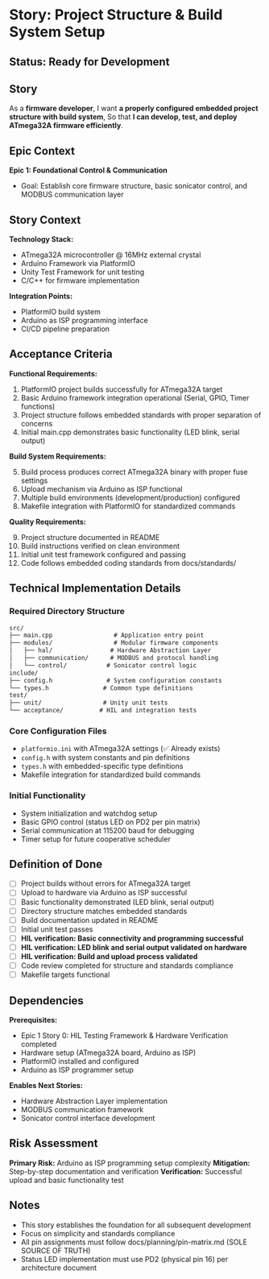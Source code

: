 # Story: Project Structure & Build System Setup

## Status: Ready for Development

## Story

As a **firmware developer**,
I want **a properly configured embedded project structure with build system**,
So that **I can develop, test, and deploy ATmega32A firmware efficiently**.

## Epic Context

**Epic 1: Foundational Control & Communication**

- Goal: Establish core firmware structure, basic sonicator control, and MODBUS communication layer

## Story Context

**Technology Stack:**

- ATmega32A microcontroller @ 16MHz external crystal
- Arduino Framework via PlatformIO
- Unity Test Framework for unit testing
- C/C++ for firmware implementation

**Integration Points:**

- PlatformIO build system
- Arduino as ISP programming interface
- CI/CD pipeline preparation

## Acceptance Criteria

**Functional Requirements:**

1. PlatformIO project builds successfully for ATmega32A target
2. Basic Arduino framework integration operational (Serial, GPIO, Timer functions)
3. Project structure follows embedded standards with proper separation of concerns
4. Initial main.cpp demonstrates basic functionality (LED blink, serial output)

**Build System Requirements:**

5. Build process produces correct ATmega32A binary with proper fuse settings
6. Upload mechanism via Arduino as ISP functional
7. Multiple build environments (development/production) configured
8. Makefile integration with PlatformIO for standardized commands

**Quality Requirements:**

9. Project structure documented in README
10. Build instructions verified on clean environment
11. Initial unit test framework configured and passing
12. Code follows embedded coding standards from docs/standards/

## Technical Implementation Details

### Required Directory Structure

```markdown
src/
├── main.cpp                 # Application entry point
├── modules/                 # Modular firmware components
│   ├── hal/                # Hardware Abstraction Layer
│   ├── communication/      # MODBUS and protocol handling
│   └── control/           # Sonicator control logic
include/
├── config.h               # System configuration constants
└── types.h               # Common type definitions
test/
├── unit/                 # Unity unit tests
└── acceptance/          # HIL and integration tests
```

### Core Configuration Files

- `platformio.ini` with ATmega32A settings (✅ Already exists)
- `config.h` with system constants and pin definitions
- `types.h` with embedded-specific type definitions
- Makefile integration for standardized build commands

### Initial Functionality

- System initialization and watchdog setup
- Basic GPIO control (status LED on PD2 per pin matrix)
- Serial communication at 115200 baud for debugging
- Timer setup for future cooperative scheduler

## Definition of Done

- [ ] Project builds without errors for ATmega32A target
- [ ] Upload to hardware via Arduino as ISP successful
- [ ] Basic functionality demonstrated (LED blink, serial output)
- [ ] Directory structure matches embedded standards
- [ ] Build documentation updated in README
- [ ] Initial unit test passes
- [ ] **HIL verification: Basic connectivity and programming successful**
- [ ] **HIL verification: LED blink and serial output validated on hardware**
- [ ] **HIL verification: Build and upload process validated**
- [ ] Code review completed for structure and standards compliance
- [ ] Makefile targets functional

## Dependencies

**Prerequisites:**

- Epic 1 Story 0: HIL Testing Framework & Hardware Verification completed
- Hardware setup (ATmega32A board, Arduino as ISP)
- PlatformIO installed and configured
- Arduino as ISP programmer setup

**Enables Next Stories:**

- Hardware Abstraction Layer implementation
- MODBUS communication framework
- Sonicator control interface development

## Risk Assessment

**Primary Risk:** Arduino as ISP programming setup complexity
**Mitigation:** Step-by-step documentation and verification
**Verification:** Successful upload and basic functionality test

## Notes

- This story establishes the foundation for all subsequent development
- Focus on simplicity and standards compliance
- All pin assignments must follow docs/planning/pin-matrix.md (SOLE SOURCE OF TRUTH)
- Status LED implementation must use PD2 (physical pin 16) per architecture document
